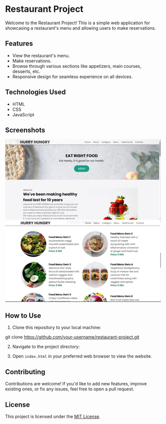 # Restaurant Project

Welcome to the Restaurant Project! This is a simple web application for showcasing a restaurant's menu and allowing users to make reservations.

## Features

- View the restaurant's menu.
- Make reservations.
- Browse through various sections like appetizers, main courses, desserts, etc.
- Responsive design for seamless experience on all devices.

## Technologies Used

- HTML
- CSS
- JavaScript

## Screenshots

![Screenshot 1](https://github.com/likhitha-tr/RESTAURTANT/blob/main/WEB%201.jpg)
![Screenshot 2](https://github.com/likhitha-tr/RESTAURTANT/blob/main/WEB%202.jpg)


## How to Use

1. Clone this repository to your local machine:

git clone https://github.com/your-username/restaurant-project.git

2. Navigate to the project directory:

3. Open `index.html` in your preferred web browser to view the website.

## Contributing

Contributions are welcome! If you'd like to add new features, improve existing ones, or fix any issues, feel free to open a pull request.

## License

This project is licensed under the [MIT License](LICENSE).
